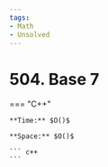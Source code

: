 ```yaml
---
tags:
- Math
- Unsolved
---
```



# 504. Base 7

=== "C++"

    **Time:** $O()$

    **Space:** $O()$

    ``` c++
    ```